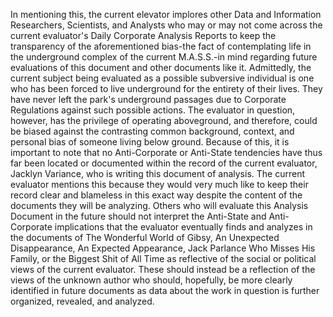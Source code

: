 In mentioning this, the current elevator implores other Data and Information Researchers, Scientists, and Analysts who may or may not come across the current evaluator's Daily Corporate Analysis Reports to keep the transparency of the aforementioned bias-the fact of contemplating life in the underground complex of the current M.A.S.S.-in mind regarding future evaluations of this document and other documents like it. Admittedly, the current subject being evaluated as a possible subversive individual is one who has been forced to live underground for the entirety of their lives. They have never left the park's underground passages due to Corporate Regulations against such possible actions. The evaluator in question, however, has the privilege of operating aboveground, and therefore, could be biased against the contrasting common background, context, and personal bias of someone living below ground. Because of this, it is important to note that no Anti-Corporate or Anti-State tendencies have thus far been located or documented within the record of the current evaluator, Jacklyn Variance, who is writing this document of analysis. The current evaluator mentions this because they would very much like to keep their record clear and blameless in this exact way despite the content of the documents they will be analyzing. Others who will evaluate this Analysis Document in the future should not interpret the Anti-State and Anti-Corporate implications that the evaluator eventually finds and analyzes in the documents of The Wonderful World of Gibsy, An Unexpected Disappearance, An Expected Appearance, Jack Parlance Who Misses His Family, or the Biggest Shit of All Time as reflective of the social or political views of the current evaluator. These should instead be a reflection of the views of the unknown author who should, hopefully, be more clearly identified in future documents as data about the work in question is further organized, revealed, and analyzed.